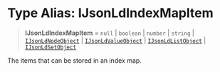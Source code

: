 # Type Alias: IJsonLdIndexMapItem

> **IJsonLdIndexMapItem** = `null` \| `boolean` \| `number` \| `string` \| [`IJsonLdNodeObject`](../interfaces/IJsonLdNodeObject.md) \| [`IJsonLdValueObject`](IJsonLdValueObject.md) \| [`IJsonLdListObject`](../interfaces/IJsonLdListObject.md) \| [`IJsonLdSetObject`](../interfaces/IJsonLdSetObject.md)

The items that can be stored in an index map.
